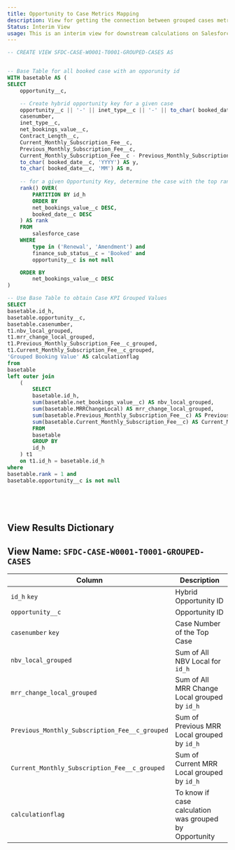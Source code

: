 ```yaml
---
title: Opportunity to Case Metrics Mapping
description: View for getting the connection between grouped cases metrics to the relevant opportunity. Renewals and Amendment cases are included in the grouping.
Status: Interim View
usage: This is an interim view for downstream calculations on Salesforce booking can be used in many different salesforce reports for a quick connection between `accountid` and the relevant `email`.
---
```


```sql
-- CREATE VIEW SFDC-CASE-W0001-T0001-GROUPED-CASES AS


-- Base Table for all booked case with an opporunity id
WITH basetable AS (
SELECT
	opportunity__c,

	-- Create hybrid opportunity key for a given case
	opportunity__c || '-' || inet_type__c || '-' || to_char( booked_date__c, 'YYYY') || '-' || to_char( booked_date__c, 'MM') AS id_h,
	casenumber,
	inet_type__c,
	net_bookings_value__c,
	Contract_Length__c,
	Current_Monthly_Subscription_Fee__c,
	Previous_Monthly_Subscription_Fee__c,
	Current_Monthly_Subscription_Fee__c - Previous_Monthly_Subscription_Fee__c as MRRChangeLocal,
	to_char( booked_date__c, 'YYYY') AS y,
	to_char( booked_date__c, 'MM') AS m,
	
	-- for a given Opportunity Key, determine the case with the top rank as determined by highest NBV
	rank() OVER(     
		PARTITION BY id_h
		ORDER BY
		net_bookings_value__c DESC,
		booked_date__c DESC
	) AS rank
	FROM
		salesforce_case
	WHERE
		type in ('Renewal', 'Amendment') and
		finance_sub_status__c = 'Booked' and
		opportunity__c is not null

	ORDER BY
		net_bookings_value__c DESC
)

-- Use Base Table to obtain Case KPI Grouped Values
SELECT
basetable.id_h,
basetable.opportunity__c,
basetable.casenumber,
t1.nbv_local_grouped,
t1.mrr_change_local_grouped,
t1.Previous_Monthly_Subscription_Fee__c_grouped,
t1.Current_Monthly_Subscription_Fee__c_grouped,
'Grouped Booking Value' AS calculationflag
from
basetable
left outer join
    (
		SELECT
		basetable.id_h,
		sum(basetable.net_bookings_value__c) AS nbv_local_grouped,
		sum(basetable.MRRChangeLocal) AS mrr_change_local_grouped,
		sum(basetable.Previous_Monthly_Subscription_Fee__c) AS Previous_Monthly_Subscription_Fee__c_grouped,
		sum(basetable.Current_Monthly_Subscription_Fee__c) AS Current_Monthly_Subscription_Fee__c_grouped
		FROM
		basetable	
		GROUP BY
		id_h
	) t1
	on t1.id_h = basetable.id_h
where
basetable.rank = 1 and
basetable.opportunity__c is not null


	    
	    

```

## View Results Dictionary

## View Name: `SFDC-CASE-W0001-T0001-GROUPED-CASES`

| Column | Description |
| --- | --- |
| `id_h` `key`| Hybrid Opportunity ID |
| `opportunity__c`| Opportunity ID |
| `casenumber` `key`| Case Number of the Top Case |
| `nbv_local_grouped` | Sum of All NBV Local for `id_h` |
| `mrr_change_local_grouped` | Sum of All MRR Change Local grouped by `id_h` |
| `Previous_Monthly_Subscription_Fee__c_grouped`| Sum of Previous MRR Local grouped by `id_h` |
| `Current_Monthly_Subscription_Fee__c_grouped` | Sum of Current MRR Local grouped by `id_h` |
| `calculationflag` | To know if case calculation was grouped by Opportunity |



